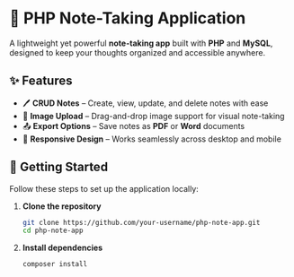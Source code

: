 # 📝 PHP Note-Taking Application

A lightweight yet powerful **note-taking app** built with **PHP** and **MySQL**, designed to keep your thoughts organized and accessible anywhere.  

## ✨ Features
- 🖊️ **CRUD Notes** – Create, view, update, and delete notes with ease  
- 📸 **Image Upload** – Drag-and-drop image support for visual note-taking  
- 📤 **Export Options** – Save notes as **PDF** or **Word** documents  
- 📱 **Responsive Design** – Works seamlessly across desktop and mobile  

## 🚀 Getting Started

Follow these steps to set up the application locally:

1. **Clone the repository**  
   ```bash
   git clone https://github.com/your-username/php-note-app.git
   cd php-note-app

2. **Install dependencies**
    ```bash
    composer install